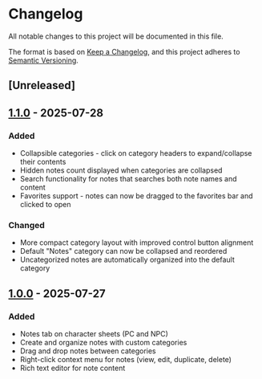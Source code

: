 # Changelog

All notable changes to this project will be documented in this file.

The format is based on [Keep a Changelog](https://keepachangelog.com/en/1.1.0/),
and this project adheres to [Semantic Versioning](https://semver.org/spec/v2.0.0.html).

## [Unreleased]

## [1.1.0](https://github.com/nivthefox/foundryvtt-dnd5e-sheet-notes/releases/tag/1.1.0) - 2025-07-28

### Added
- Collapsible categories - click on category headers to expand/collapse their contents
- Hidden notes count displayed when categories are collapsed
- Search functionality for notes that searches both note names and content
- Favorites support - notes can now be dragged to the favorites bar and clicked to open

### Changed
- More compact category layout with improved control button alignment
- Default "Notes" category can now be collapsed and reordered
- Uncategorized notes are automatically organized into the default category

## [1.0.0](https://github.com/nivthefox/foundryvtt-dnd5e-sheet-notes/releases/tag/1.0.0) - 2025-07-27

### Added
- Notes tab on character sheets (PC and NPC)
- Create and organize notes with custom categories
- Drag and drop notes between categories
- Right-click context menu for notes (view, edit, duplicate, delete)
- Rich text editor for note content